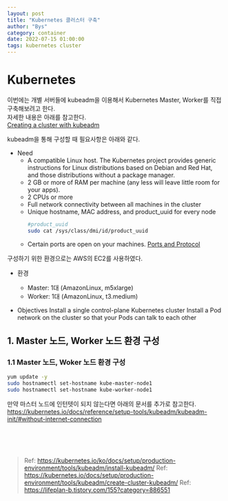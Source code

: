 ```yaml
---
layout: post
title: "Kubernetes 클러스터 구축"
author: "Bys"
category: container
date: 2022-07-15 01:00:00
tags: kubernetes cluster
---
```


# Kubernetes
이번에는 개별 서버들에 kubeadm을 이용해서 Kubernetes Master, Worker를 직접 구축해보려고 한다.  
자세한 내용은 아래를 참고한다.  
[Creating a cluster with kubeadm](https://kubernetes.io/docs/setup/production-environment/tools/kubeadm/create-cluster-kubeadm/)

kubeadm을 통해 구성할 때 필요사항은 아래와 같다.  
- Need
  - A compatible Linux host. The Kubernetes project provides generic instructions for Linux distributions based on Debian and Red Hat, and those distributions without a package manager.
  - 2 GB or more of RAM per machine (any less will leave little room for your apps).
  - 2 CPUs or more
  - Full network connectivity between all machines in the cluster
  - Unique hostname, MAC address, and product_uuid for every node 
    ```bash
    #product_uuid
    sudo cat /sys/class/dmi/id/product_uuid
    ```
  - Certain ports are open on your machines.
    [Ports and Protocol](https://kubernetes.io/docs/reference/ports-and-protocols/)

구성하기 위한 환경으로는 AWS의 EC2를 사용하였다. 

- 환경 
  - Master: 1대 (AmazonLinux, m5xlarge)
  - Worker: 1대 (AmazonLinux, t3.medium)


- Objectives
Install a single control-plane Kubernetes cluster
Install a Pod network on the cluster so that your Pods can talk to each other


## 1. Master 노드, Worker 노드 환경 구성

### 1.1 Master 노드, Woker 노드 환경 구성

```bash
yum update -y
sudo hostnamectl set-hostname kube-master-node1
sudo hostnamectl set-hostname kube-worker-node1
```

만약 마스터 노드에 인턴텟이 되지 않는다면 아래의 문서를 추가로 참고한다. 
https://kubernetes.io/docs/reference/setup-tools/kubeadm/kubeadm-init/#without-internet-connection


<br><br><br>

> Ref: https://kubernetes.io/ko/docs/setup/production-environment/tools/kubeadm/install-kubeadm/
> Ref: https://kubernetes.io/docs/setup/production-environment/tools/kubeadm/create-cluster-kubeadm/
> Ref: https://lifeplan-b.tistory.com/155?category=886551
